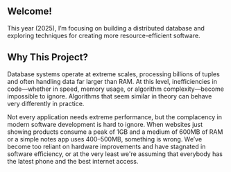 ## **Welcome!**
This year (2025), I’m focusing on building a distributed database and exploring techniques for creating more resource-efficient software.

## **Why This Project?**
Database systems operate at extreme scales, processing billions of tuples and often handling data far larger than RAM. At this level, inefficiencies in code—whether in speed, memory usage, or algorithm complexity—become impossible to ignore. Algorithms that seem similar in theory can behave very differently in practice.

Not every application needs extreme performance, but the complacency in modern software development is hard to ignore. When websites just showing products  consume a peak of 1GB and a medium of 600MB of RAM or a simple notes app uses 400–500MB, something is wrong. We’ve become too reliant on hardware improvements and have stagnated in software efficiency, or at the very least we're assuming that everybody has the latest phone and the best internet access.

